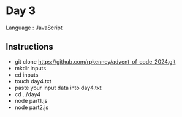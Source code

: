# Day 3

Language : JavaScript

## Instructions
 - git clone https://github.com/rpkenney/advent_of_code_2024.git
 - mkdir inputs
 - cd inputs
 - touch day4.txt
 - paste your input data into day4.txt
 - cd ../day4
 - node part1.js
 - node part2.js